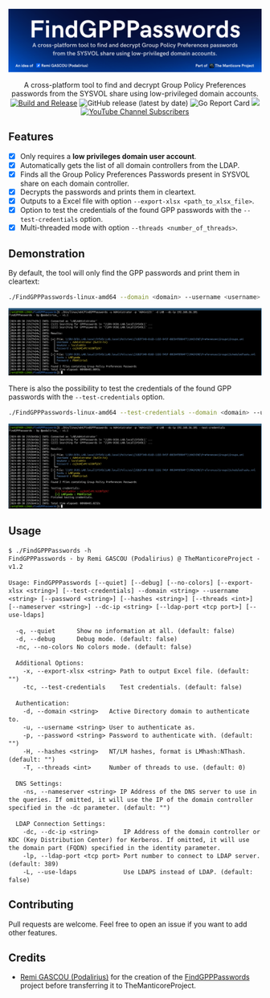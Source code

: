 ![](./.github/banner.png)

<p align="center">
    A cross-platform tool to find and decrypt Group Policy Preferences passwords from the SYSVOL share using low-privileged domain accounts.
    <br>
    <a href="https://github.com/TheManticoreProject/FindGPPPasswords/actions/workflows/release.yaml" title="Build"><img alt="Build and Release" src="https://github.com/TheManticoreProject/FindGPPPasswords/actions/workflows/release.yaml/badge.svg"></a>
    <img alt="GitHub release (latest by date)" src="https://img.shields.io/github/v/release/TheManticoreProject/FindGPPPasswords">
    <img alt="Go Report Card" src="https://goreportcard.com/badge/github.com/TheManticoreProject/FindGPPPasswords"> 
    <a href="https://twitter.com/intent/follow?screen_name=podalirius_" title="Follow"><img src="https://img.shields.io/twitter/follow/podalirius_?label=Podalirius&style=social"></a>
    <a href="https://www.youtube.com/c/Podalirius_?sub_confirmation=1" title="Subscribe"><img alt="YouTube Channel Subscribers" src="https://img.shields.io/youtube/channel/subscribers/UCF_x5O7CSfr82AfNVTKOv_A?style=social"></a>
    <br>
</p>


## Features

 - [x] Only requires a **low privileges domain user account**.
 - [x] Automatically gets the list of all domain controllers from the LDAP.
 - [x] Finds all the Group Policy Preferences Passwords present in SYSVOL share on each domain controller.
 - [x] Decrypts the passwords and prints them in cleartext.
 - [x] Outputs to a Excel file with option `--export-xlsx <path_to_xlsx_file>`.
 - [x] Option to test the credentials of the found GPP passwords with the `--test-credentials` option.
 - [x] Multi-threaded mode with option `--threads <number_of_threads>`.

## Demonstration

By default, the tool will only find the GPP passwords and print them in cleartext:

```bash
./FindGPPPasswords-linux-amd64 --domain <domain> --username <username> --password <password>
```

![](./.github/example.png)

There is also the possibility to test the credentials of the found GPP passwords with the `--test-credentials` option.

```bash
./FindGPPPasswords-linux-amd64 --test-credentials --domain <domain> --username <username> --password <password>
```

![](./.github/example_test_credentials.png)

## Usage

```              
$ ./FindGPPPasswords -h
FindGPPPasswords - by Remi GASCOU (Podalirius) @ TheManticoreProject - v1.2

Usage: FindGPPPasswords [--quiet] [--debug] [--no-colors] [--export-xlsx <string>] [--test-credentials] --domain <string> --username <string> [--password <string>] [--hashes <string>] [--threads <int>] [--nameserver <string>] --dc-ip <string> [--ldap-port <tcp port>] [--use-ldaps]

  -q, --quiet      Show no information at all. (default: false)
  -d, --debug      Debug mode. (default: false)
  -nc, --no-colors No colors mode. (default: false)

  Additional Options:
    -x, --export-xlsx <string> Path to output Excel file. (default: "")
    -tc, --test-credentials    Test credentials. (default: false)

  Authentication:
    -d, --domain <string>   Active Directory domain to authenticate to.
    -u, --username <string> User to authenticate as.
    -p, --password <string> Password to authenticate with. (default: "")
    -H, --hashes <string>   NT/LM hashes, format is LMhash:NThash. (default: "")
    -T, --threads <int>     Number of threads to use. (default: 0)

  DNS Settings:
    -ns, --nameserver <string> IP Address of the DNS server to use in the queries. If omitted, it will use the IP of the domain controller specified in the -dc parameter. (default: "")

  LDAP Connection Settings:
    -dc, --dc-ip <string>       IP Address of the domain controller or KDC (Key Distribution Center) for Kerberos. If omitted, it will use the domain part (FQDN) specified in the identity parameter.
    -lp, --ldap-port <tcp port> Port number to connect to LDAP server. (default: 389)
    -L, --use-ldaps             Use LDAPS instead of LDAP. (default: false)

```

## Contributing

Pull requests are welcome. Feel free to open an issue if you want to add other features.

## Credits
  - [Remi GASCOU (Podalirius)](https://github.com/p0dalirius) for the creation of the [FindGPPPasswords](https://github.com/p0dalirius/FindGPPPasswords) project before transferring it to TheManticoreProject.